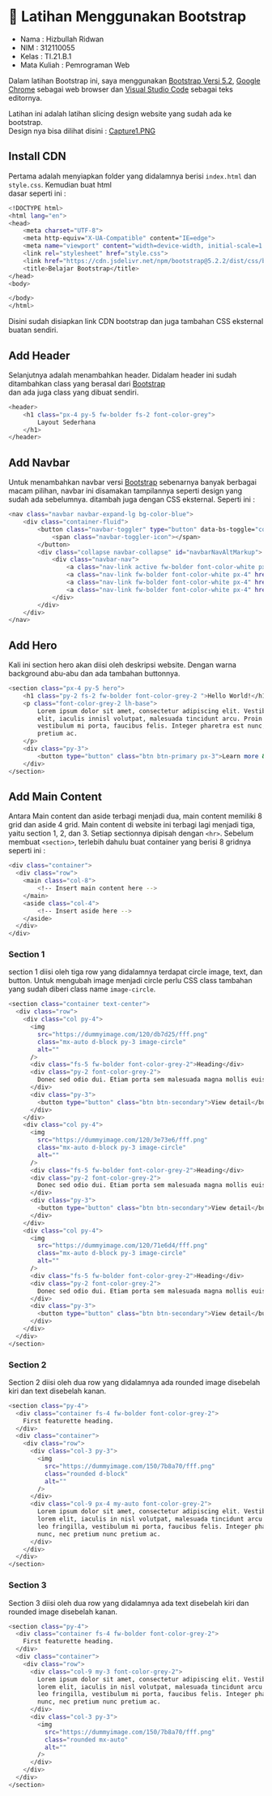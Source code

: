 # :rocket: Latihan Menggunakan Bootstrap

- Nama : Hizbullah Ridwan
- NIM : 312110055
- Kelas : TI.21.B.1
- Mata Kuliah : Pemrograman Web

Dalam latihan Bootstrap ini, saya menggunakan [Bootstrap Versi 5.2](https://getbootstrap.com/), [Google Chrome](https://www.google.com/intl/id_id/chrome/) sebagai web browser dan [Visual Studio Code](https://code.visualstudio.com/) sebagai teks editornya.

Latihan ini adalah latihan slicing design website yang sudah ada ke bootstrap.  
Design nya bisa dilihat disini : [Capture1.PNG](https://github.com/Ridwanwildan/Lab6Web/blob/main/Screenshoots/Capture1.PNG)

## Install CDN

Pertama adalah menyiapkan folder yang didalamnya berisi `index.html` dan `style.css`. Kemudian buat html  
dasar seperti ini :

```bash
<!DOCTYPE html>
<html lang="en">
<head>
    <meta charset="UTF-8">
    <meta http-equiv="X-UA-Compatible" content="IE=edge">
    <meta name="viewport" content="width=device-width, initial-scale=1.0">
    <link rel="stylesheet" href="style.css">
    <link href="https://cdn.jsdelivr.net/npm/bootstrap@5.2.2/dist/css/bootstrap.min.css" rel="stylesheet" integrity="sha384-Zenh87qX5JnK2Jl0vWa8Ck2rdkQ2Bzep5IDxbcnCeuOxjzrPF/et3URy9Bv1WTRi" crossorigin="anonymous">
    <title>Belajar Bootstrap</title>
</head>
<body>

</body>
</html>
```

Disini sudah disiapkan link CDN bootstrap dan juga tambahan CSS eksternal buatan sendiri.

## Add Header

Selanjutnya adalah menambahkan header. Didalam header ini sudah ditambahkan class yang berasal dari [Bootstrap](https://getbootstrap.com/)  
dan ada juga class yang dibuat sendiri.

```bash
<header>
    <h1 class="px-4 py-5 fw-bolder fs-2 font-color-grey">
        Layout Sederhana
    </h1>
</header>
```

## Add Navbar

Untuk menambahkan navbar versi [Bootstrap](https://getbootstrap.com/) sebenarnya banyak berbagai macam pilihan, navbar ini disamakan tampilannya seperti design yang sudah ada sebelumnya. ditambah juga dengan CSS eksternal. Seperti ini :

```bash
<nav class="navbar navbar-expand-lg bg-color-blue">
    <div class="container-fluid">
        <button class="navbar-toggler" type="button" data-bs-toggle="collapse" data-bs-target="#navbarNavAltMarkup" aria-controls="navbarNavAltMarkup" aria-expanded="false" aria-label="Toggle navigation">
            <span class="navbar-toggler-icon"></span>
        </button>
        <div class="collapse navbar-collapse" id="navbarNavAltMarkup">
            <div class="navbar-nav">
                <a class="nav-link active fw-bolder font-color-white px-4" aria-current="page" href="#">Home</a>
                <a class="nav-link fw-bolder font-color-white px-4" href="#">Artikel</a>
                <a class="nav-link fw-bolder font-color-white px-4" href="#">About</a>
                <a class="nav-link fw-bolder font-color-white px-4" href="#">kontak</a>
            </div>
        </div>
    </div>
</nav>
```

## Add Hero

Kali ini section hero akan diisi oleh deskripsi website. Dengan warna background abu-abu dan ada tambahan buttonnya.

```bash
<section class="px-4 py-5 hero">
    <h1 class="py-2 fs-2 fw-bolder font-color-grey-2 ">Hello World!</h1>
    <p class="font-color-grey-2 lh-base">
        Lorem ipsum dolor sit amet, consectetur adipiscing elit. Vestibulum lorem
        elit, iaculis innisl volutpat, malesuada tincidunt arcu. Proin in leo fringilla,
        vestibulum mi porta, faucibus felis. Integer pharetra est nunc, nec pretium nunc
        pretium ac.
    </p>
    <div class="py-3">
        <button type="button" class="btn btn-primary px-3">Learn more &raquo;</button>
    </div>
</section>
```

## Add Main Content

Antara Main content dan aside terbagi menjadi dua, main content memiliki 8 grid dan aside 4 grid. Main content di website ini terbagi lagi menjadi tiga, yaitu section 1, 2, dan 3. Setiap sectionnya dipisah dengan `<hr>`. Sebelum membuat `<section>`, terlebih dahulu buat container yang berisi 8 gridnya seperti ini :

```bash
<div class="container">
  <div class="row">
    <main class="col-8">
        <!-- Insert main content here -->
    </main>
    <aside class="col-4">
        <!-- Insert aside here -->
    </aside>
  </div>
</div>
```

### Section 1

section 1 diisi oleh tiga row yang didalamnya terdapat circle image, text, dan button. Untuk mengubah image menjadi circle perlu CSS class tambahan yang sudah diberi class name `image-circle`.

```bash
<section class="container text-center">
  <div class="row">
    <div class="col py-4">
      <img
        src="https://dummyimage.com/120/db7d25/fff.png"
        class="mx-auto d-block py-3 image-circle"
        alt=""
      />
      <div class="fs-5 fw-bolder font-color-grey-2">Heading</div>
      <div class="py-2 font-color-grey-2">
        Donec sed odio dui. Etiam porta sem malesuada magna mollis euismod.
      </div>
      <div class="py-3">
        <button type="button" class="btn btn-secondary">View detail</button>
      </div>
    </div>
    <div class="col py-4">
      <img
        src="https://dummyimage.com/120/3e73e6/fff.png"
        class="mx-auto d-block py-3 image-circle"
        alt=""
      />
      <div class="fs-5 fw-bolder font-color-grey-2">Heading</div>
      <div class="py-2 font-color-grey-2">
        Donec sed odio dui. Etiam porta sem malesuada magna mollis euismod.
      </div>
      <div class="py-3">
        <button type="button" class="btn btn-secondary">View detail</button>
      </div>
    </div>
    <div class="col py-4">
      <img
        src="https://dummyimage.com/120/71e6d4/fff.png"
        class="mx-auto d-block py-3 image-circle"
        alt=""
      />
      <div class="fs-5 fw-bolder font-color-grey-2">Heading</div>
      <div class="py-2 font-color-grey-2">
        Donec sed odio dui. Etiam porta sem malesuada magna mollis euismod.
      </div>
      <div class="py-3">
        <button type="button" class="btn btn-secondary">View detail</button>
      </div>
    </div>
  </div>
</section>
```

### Section 2

Section 2 diisi oleh dua row yang didalamnya ada rounded image disebelah kiri dan text disebelah kanan.

```bash
<section class="py-4">
  <div class="container fs-4 fw-bolder font-color-grey-2">
    First featurette heading.
  </div>
  <div class="container">
    <div class="row">
      <div class="col-3 py-3">
        <img
          src="https://dummyimage.com/150/7b8a70/fff.png"
          class="rounded d-block"
          alt=""
        />
      </div>
      <div class="col-9 px-4 my-auto font-color-grey-2">
        Lorem ipsum dolor sit amet, consectetur adipiscing elit. Vestibulum
        lorem elit, iaculis in nisl volutpat, malesuada tincidunt arcu. Proin in
        leo fringilla, vestibulum mi porta, faucibus felis. Integer pharetra est
        nunc, nec pretium nunc pretium ac.
      </div>
    </div>
  </div>
</section>
```

### Section 3

Section 3 diisi oleh dua row yang didalamnya ada text disebelah kiri dan rounded image disebelah kanan.

```bash
<section class="py-4">
  <div class="container fs-4 fw-bolder font-color-grey-2">
    First featurette heading.
  </div>
  <div class="container">
    <div class="row">
      <div class="col-9 my-3 font-color-grey-2">
        Lorem ipsum dolor sit amet, consectetur adipiscing elit. Vestibulum
        lorem elit, iaculis in nisl volutpat, malesuada tincidunt arcu. Proin in
        leo fringilla, vestibulum mi porta, faucibus felis. Integer pharetra est
        nunc, nec pretium nunc pretium ac.
      </div>
      <div class="col-3 py-3">
        <img
          src="https://dummyimage.com/150/7b8a70/fff.png"
          class="rounded mx-auto"
          alt=""
        />
      </div>
    </div>
  </div>
</section>
```
